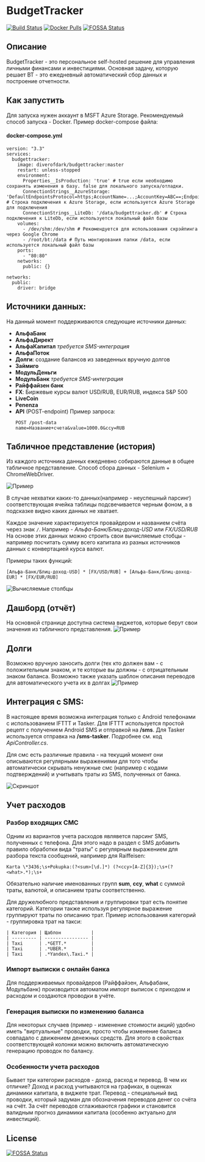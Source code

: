 # BudgetTracker

[![Build Status](https://semaphoreci.com/api/v1/diverofdark/budgettracker/branches/master/shields_badge.svg)](https://semaphoreci.com/diverofdark/budgettracker)
[![Docker Pulls](https://img.shields.io/docker/pulls/diverofdark/budgettracker.svg)](https://hub.docker.com/r/diverofdark/budgettracker)
[![FOSSA Status](https://app.fossa.io/api/projects/git%2Bgithub.com%2FDiverOfDark%2FBudgetTracker.svg?type=shield)](https://app.fossa.io/projects/git%2Bgithub.com%2FDiverOfDark%2FBudgetTracker?ref=badge_shield)

## Описание
BudgetTracker - это персональное self-hosted решение для управления личными финансами и инвестициями. 
Основная задачу, которую решает BT - это ежедневный автоматический сбор данных и построение отчетности.

## Как запустить
Для запуска нужен аккаунт в MSFT Azure Storage.
Рекомендуемый способ запуска - Docker. Пример docker-compose файла:

#### docker-compose.yml
``` 
version: "3.3"
services:
  budgettracker:
    image: diverofdark/budgettracker:master
    restart: unless-stopped
    environment:
      Properties__IsProduction: 'true' # true если необходимо сохранять изменения в базу. false для локального запуска/отладки.
      ConnectionStrings__AzureStorage: 'DefaultEndpointsProtocol=https;AccountName=...;AccountKey=ABC==;EndpointSuffix=core.windows.net' # Строка подключения к Azure Storage, если используется Azure Storage для подключения 
      ConnectionStrings__LiteDb: '/data/budgettracker.db' # Строка подключения к LiteDb, если используется локальный файл базы
    volumes:
      - /dev/shm:/dev/shm # Рекомендуется для использования скрэйпинга через Google Chrome
      - /root/bt:/data # Путь монтирования папки /data, если используется локальный файл базы
    ports:
      - "80:80"
    networks:
      public: {}

networks:
  public:
    driver: bridge
```


## Источники данных:
На данный момент поддерживаются следующие источники данных:
- **АльфаБанк**
- **АльфаДирект**
- **АльфаКапитал** _требуется SMS-интеграция_
- **АльфаПоток**
- **Долги**: создание балансов из заведенных вручную долгов
- **Займиго**
- **МодульДеньги**
- **МодульБанк** _требуется SMS-интеграция_
- **Райффайзен банк**
- **FX**: Биржевые курсы валют USD/RUB, EUR/RUB, индекса S&P 500
- **LiveCoin**
- **Penenza**
- **API** (POST-endpoint)
  Пример запроса:
  ```
  POST /post-data
  name=Название+счета&value=1000.0&ccy=RUB
  ```

## Табличное представление (история)

Из каждого источника данных ежедневно собираются данные в общее табличное представление.
Способ сбора данных - Selenium + ChromeWebDriver.

![Пример](docs/images/history.jpg)

В случае нехватки каких-то данных(например - неуспешный парсинг) соответствующая ячейка таблицы подсвечивается черным фоном, а в подсказке видно каких данных не хватает.

Каждое значение характеризуется провайдером и названием счёта через знак ```/```. Например - _Альфа-Банк/Блиц-доход-USD_ или _FX/USD/RUB_
На основе этих данных можно строить свои вычисляемые стобцы - например посчитать сумму всего капитала из разных источников данных с конвертацией курса валют.

Примеры таких функций:
```
[Альфа-Банк/Блиц-доход-USD] * [FX/USD/RUB] + [Альфа-Банк/Блиц-доход-EUR] * [FX/EUR/RUB]
```
![Вычисляемые столбцы](docs/images/computed-columns.jpg)

## Дашборд (отчёт)

На основной странице доступна система виджетов, которые берут свои значения из табличного представления.
![Пример](docs/images/dashboard.jpg)

## Долги

Возможно вручную заносить долги (тех кто должен вам - с положительным знаком, и те которые вы должны - с отрицательным знаком баланса.
Возможно также указать шаблон описания переводов для автоматического учета их в долгах 
![Пример](docs/images/debt.jpg)

## Интеграция с SMS:
В настоящее время возможна интеграция только с Android телефонами с использованием IFTTT и Tasker.
Для IFTTT используется простой рецепт с получением Android SMS и отправкой на **/sms**.
Для Tasker используется отправка на **/sms-tasker**. Подробнее см. код _ApiController.cs_.

Для смс есть различные правила - на текущий момент они описываются регулярными выражениями для того чтобы автоматически скрывать ненужные смс (например с кодами подтверждений) и учитывать траты из SMS, полученных от банка.

![Скриншот](docs/images/sms.jpg)


## Учет расходов

### Разбор входящих СМС

Одним из вариантов учета расходов являвется парсинг SMS, полученных с телефона.
Для этого надо в раздел с SMS добавить правило обработки вида "траты" с регулярным выражением для разбора текста сообщений, например для Raiffeisen:
```
Karta \*3436;\s+Pokupka:(?<sum>[\d.]*) (?<ccy>[A-Z]{3});\s+(?<what>.*);\s+
```
Обязательно наличие именованных групп **sum**, **ccy**, **what** с суммой траты, валютой, и описанием траты соответственно.

Для дружелюбного представления и группировки трат есть понятие категорий. Категории также используя регулярное выражение группируют траты по описанию трат. Пример использования категорий - группировка трат на такси:

```
| Категория | Щаблон           |
| --------- | ---------------- | 
| Taxi	    | .*GETT.*         |
| Taxi      | .*UBER.*	       |
| Taxi	    | .*Yandex\.Taxi.* |
```

### Импорт выписки с онлайн банка

Для поддерживаемых провайдеров (Райффайзен, Альфабанк, Модульбанк) производится автоматом импорт выписок с приходом и расходом и создаются проводки в учёте.

### Генерация выписки по изменению баланса

Для некоторых случаев (пример - изменение стоимости акций) удобно иметь "виртуальные" проводки, просто чтобы изменение баланса совпадало с движением денежных средств.
Для этого в свойствах соответствующей колонки можно включить автоматическую генерацию проводок по балансу.

### Особенности учета расходов

Бывает три категории расходов - доход, расход и перевод.
В чем их отличие? Доход и расход учитываются на графиках, в оценках динамики капитала, в виджете трат.
Перевод - специальный вид проводки, который задуман для обозначения переводов денег со счёта на счёт. 
За счёт переводов сглаживаются графики и становится валидным прогноз динамики капитала (особенно актуально для инвестиций).

## License
[![FOSSA Status](https://app.fossa.io/api/projects/git%2Bgithub.com%2FDiverOfDark%2FBudgetTracker.svg?type=large)](https://app.fossa.io/projects/git%2Bgithub.com%2FDiverOfDark%2FBudgetTracker?ref=badge_large)